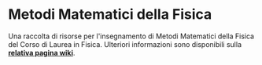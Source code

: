 # Metodi Matematici della Fisica

Una raccolta di risorse per l'insegnamento di Metodi Matematici della Fisica del Corso di
Laurea in Fisica. Ulteriori informazioni sono disponibili sulla
[**relativa pagina
wiki**](https://cartabinaria.students.cs.unibo.it/wiki/raccolte-di-risorse).
